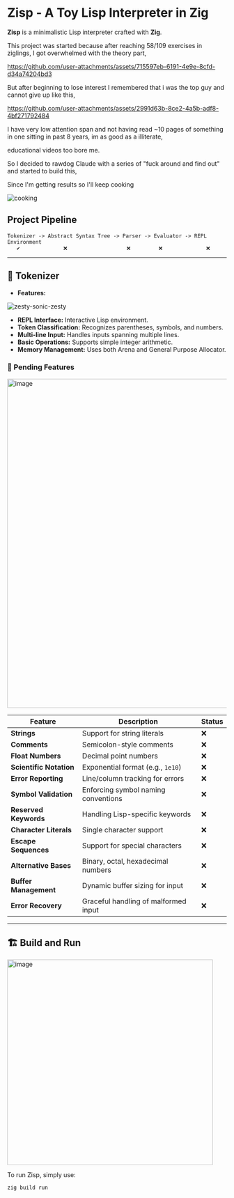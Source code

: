 # Zisp - A Toy Lisp Interpreter in Zig

**Zisp** is a minimalistic Lisp interpreter crafted with **Zig**. 

This project was started because after reaching 58/109 exercises in ziglings, I got overwhelmed with the theory part,

https://github.com/user-attachments/assets/715597eb-6191-4e9e-8cfd-d34a74204bd3

But after beginning to lose interest I remembered that i was the top guy and cannot give up like this,

https://github.com/user-attachments/assets/2991d63b-8ce2-4a5b-adf8-4bf271792484

I have very low attention span and not having read ~10 pages of something in one sitting in past 8 years, im as good as a illiterate, 

educational videos too bore me.

So I decided to rawdog Claude with a series of "fuck around and find out" and started to build this, 

Since I'm getting results so I'll keep cooking

![cooking](https://github.com/user-attachments/assets/8597b557-3f2a-4918-b1c9-d550fed1e35a)


## Project Pipeline

```plaintext
Tokenizer -> Abstract Syntax Tree -> Parser -> Evaluator -> REPL Environment
   ✔️              ❌                   ❌         ❌              ❌
```
---
## 🚀 Tokenizer

- **Features:**
  
![zesty-sonic-zesty](https://github.com/user-attachments/assets/36448efb-f70e-4f56-a648-2d7dbf520a4e)

  
  - **REPL Interface:** Interactive Lisp environment.
  - **Token Classification:** Recognizes parentheses, symbols, and numbers.
  - **Multi-line Input:** Handles inputs spanning multiple lines.
  - **Basic Operations:** Supports simple integer arithmetic.
  - **Memory Management:** Uses both Arena and General Purpose Allocator.

### 🚧 Pending Features

<img width="756" alt="image" src="https://github.com/user-attachments/assets/44923880-99ca-4dcd-a655-1f6f853d14bc">


| Feature                | Description                         | Status  |
|------------------------|-------------------------------------|---------|
| **Strings**            | Support for string literals         | ❌      |
| **Comments**           | Semicolon-style comments            | ❌      |
| **Float Numbers**      | Decimal point numbers               | ❌      |
| **Scientific Notation**| Exponential format (e.g., `1e10`)   | ❌      |
| **Error Reporting**    | Line/column tracking for errors     | ❌      |
| **Symbol Validation**  | Enforcing symbol naming conventions | ❌      |
| **Reserved Keywords**  | Handling Lisp-specific keywords     | ❌      |
| **Character Literals** | Single character support            | ❌      |
| **Escape Sequences**   | Support for special characters      | ❌      |
| **Alternative Bases**  | Binary, octal, hexadecimal numbers  | ❌      |
| **Buffer Management**  | Dynamic buffer sizing for input     | ❌      |
| **Error Recovery**     | Graceful handling of malformed input| ❌      |

---

## 🏗️ Build and Run

<img width="472" alt="image" src="https://github.com/user-attachments/assets/09d9316f-c654-4ee3-bf2f-68f343b2763a">

To run Zisp, simply use:

```bash
zig build run
```
